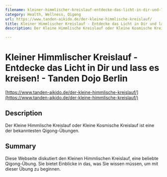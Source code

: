 ```yaml
---
filename: kleiner-himmlischer-kreislauf-entdecke-das-licht-in-dir-und-lass-es-kreisen
category: Health, Wellness, Qigong
url: https://www.tanden-aikido.de/der-kleine-himmlische-kreislauf/
title: Kleiner Himmlischer Kreislauf - Entdecke das Licht in Dir und lass es kreisen! - Tanden Dojo Berlin
description: Der Kleine Himmlische Kreislauf oder Kleine Kosmische Kreislauf ist eine der bekanntesten Qigong-Übungen.

---
```

# Kleiner Himmlischer Kreislauf - Entdecke das Licht in Dir und lass es kreisen! - Tanden Dojo Berlin

[https://www.tanden-aikido.de/der-kleine-himmlische-kreislauf/](https://www.tanden-aikido.de/der-kleine-himmlische-kreislauf/)

## Description

Der Kleine Himmlische Kreislauf oder Kleine Kosmische Kreislauf ist eine der bekanntesten Qigong-Übungen.

## Summary

Diese Webseite diskutiert den Kleinen Himmlischen Kreislauf, eine beliebte Qigong-Übung. Sie bietet Einblicke in das, was Sie wissen müssen, um mit dieser Übung zu beginnen.
